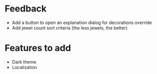 # Feedback

- Add a button to open an explanation dialog for decorations override
- Add jewel count sort criteria (the less jewels, the better)

# Features to add

- Dark theme
- Localization
